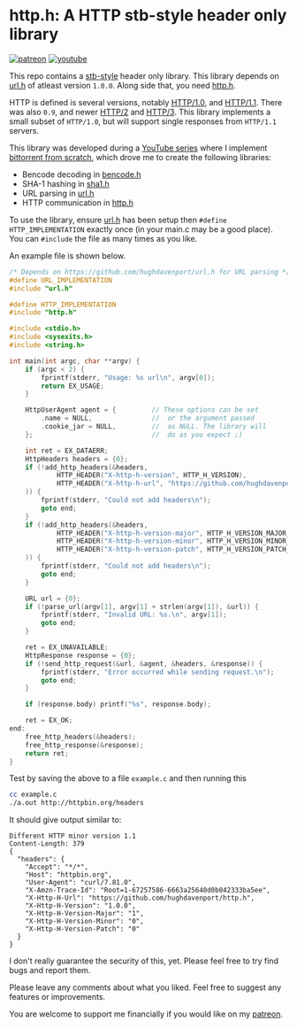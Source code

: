 # http.h: A HTTP stb-style header only library

[![patreon](https://img.shields.io/badge/patreon-FF5441?style=for-the-badge&logo=Patreon)](https://www.patreon.com/hughdavenport)
[![youtube](https://img.shields.io/badge/youtube-FF0000?style=for-the-badge&logo=youtube)](https://www.youtube.com/watch?v=dqw7B6eR9P8&list=PL5r5Q39GjMDfetFdGmnhjw1svsALW1HIY)

This repo contains a [stb-style](https://github.com/nothings/stb/blob/master/docs/stb_howto.txt) header only library. This library depends on [url.h](https://github.com/hughdavenport/url.h) of atleast version `1.0.0`. Along side that, you need [http.h](https://github.com/hughdavenport/http.h/raw/refs/heads/main/http.h).

HTTP is defined is several versions, notably [HTTP/1.0](https://datatracker.ietf.org/doc/html/rfc1945), and [HTTP/1.1](https://datatracker.ietf.org/doc/html/rfc9112). There was also `0.9`, and newer [HTTP/2](https://datatracker.ietf.org/doc/html/rfc9113) and [HTTP/3](https://datatracker.ietf.org/doc/html/rfc9114). This library implements a small subset of `HTTP/1.0`, but will support single responses from `HTTP/1.1` servers.

This library was developed during a [YouTube series](https://www.youtube.com/watch?v=dqw7B6eR9P8&list=PL5r5Q39GjMDfetFdGmnhjw1svsALW1HIY) where I implement [bittorrent from scratch](https://github.com/hughdavenport/codecrafters-bittorrent-c), which drove me to create the following libraries:
- Bencode decoding in [bencode.h](https://github.com/hughdavenport/bencode.h)
- SHA-1 hashing in [sha1.h](https://github.com/hughdavenport/sha1.h)
- URL parsing in [url.h](https://github.com/hughdavenport/url.h)
- HTTP communication in [http.h](https://github.com/hughdavenport/http.h)


To use the library, ensure [url.h](https://github.com/hughdavenport/url.h) has been setup then `#define HTTP_IMPLEMENTATION` exactly once (in your main.c may be a good place). You can `#include` the file as many times as you like.

An example file is shown below.
```c
/* Depends on https://github.com/hughdavenport/url.h for URL parsing */
#define URL_IMPLEMENTATION
#include "url.h"

#define HTTP_IMPLEMENTATION
#include "http.h"

#include <stdio.h>
#include <sysexits.h>
#include <string.h>

int main(int argc, char **argv) {
    if (argc < 2) {
        fprintf(stderr, "Usage: %s url\n", argv[0]);
        return EX_USAGE;
    }

    HttpUserAgent agent = {         // These options can be set
        .name = NULL,               //  or the argument passed
        .cookie_jar = NULL,         //  as NULL. The library will
    };                              //  do as you expect ;)

    int ret = EX_DATAERR;
    HttpHeaders headers = {0};
    if (!add_http_headers(&headers,
            HTTP_HEADER("X-http-h-version", HTTP_H_VERSION),
            HTTP_HEADER("X-http-h-url", "https://github.com/hughdavenport/http.h")
    )) {
        fprintf(stderr, "Could not add headers\n");
        goto end;
    }
    if (!add_http_headers(&headers,
            HTTP_HEADER("X-http-h-version-major", HTTP_H_VERSION_MAJOR_S),
            HTTP_HEADER("X-http-h-version-minor", HTTP_H_VERSION_MINOR_S),
            HTTP_HEADER("X-http-h-version-patch", HTTP_H_VERSION_PATCH_S)
    )) {
        fprintf(stderr, "Could not add headers\n");
        goto end;
    }

    URL url = {0};
    if (!parse_url(argv[1], argv[1] + strlen(argv[1]), &url)) {
        fprintf(stderr, "Invalid URL: %s.\n", argv[1]);
        goto end;
    }

    ret = EX_UNAVAILABLE;
    HttpResponse response = {0};
    if (!send_http_request(&url, &agent, &headers, &response)) {
        fprintf(stderr, "Error occurred while sending request.\n");
        goto end;
    }

    if (response.body) printf("%s", response.body);

    ret = EX_OK;
end:
    free_http_headers(&headers);
    free_http_response(&response);
    return ret;
}
```

Test by saving the above to a file `example.c` and then running this
```sh
cc example.c
./a.out http://httpbin.org/headers
```

It should give output similar to:
```
Different HTTP minor version 1.1
Content-Length: 379
{
  "headers": {
    "Accept": "*/*",
    "Host": "httpbin.org",
    "User-Agent": "curl/7.81.0",
    "X-Amzn-Trace-Id": "Root=1-67257586-6663a25640d0b042333ba5ee",
    "X-Http-H-Url": "https://github.com/hughdavenport/http.h",
    "X-Http-H-Version": "1.0.0",
    "X-Http-H-Version-Major": "1",
    "X-Http-H-Version-Minor": "0",
    "X-Http-H-Version-Patch": "0"
  }
}
```

I don't really guarantee the security of this, yet. Please feel free to try find bugs and report them.

Please leave any comments about what you liked. Feel free to suggest any features or improvements.

You are welcome to support me financially if you would like on my [patreon](https://www.patreon.com/hughdavenport).
